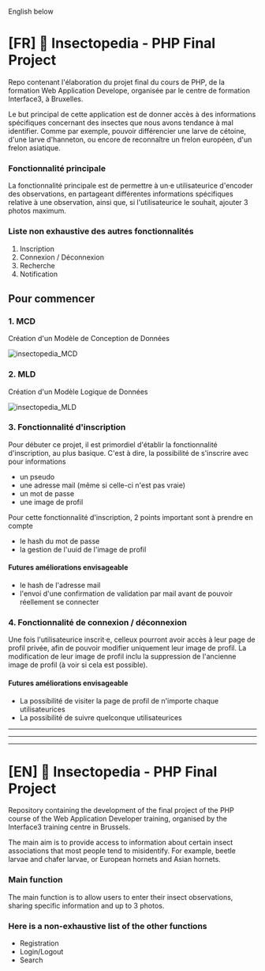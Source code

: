 English below
# [FR] 🐛 Insectopedia - PHP Final Project
Repo contenant l'élaboration du projet final du cours de PHP, de la formation Web Application Develope, organisée par le centre de formation Interface3, à Bruxelles.

Le but principal de cette application est de donner accès à des informations spécifiques concernant des insectes que nous avons tendance à mal identifier. Comme par exemple, pouvoir différencier une larve de cétoine, d'une larve d'hanneton, ou encore de reconnaître un frelon européen, d'un frelon asiatique.

### Fonctionnalité principale
La fonctionnalité principale est de permettre à un·e utilisateurice d'encoder des observations, en partageant différentes informations spécifiques relative à une observation, ainsi que, si l'utilisateurice le souhait, ajouter 3 photos maximum.

### Liste non exhaustive des autres fonctionnalités
   1. Inscription
   2. Connexion / Déconnexion
   3. Recherche
   4. Notification

## Pour commencer
### 1. MCD
Création d'un Modèle de Conception de Données

![insectopedia_MCD](https://cdn.discordapp.com/attachments/1262106517859991723/1262130138951192588/insectopedia2.png?ex=669579ca&is=6694284a&hm=c77c428bccf8183a71bc80cad0727f51e600663d573b20813cd7e1dbb70049ee&)

### 2. MLD
Création d'un Modèle Logique de Données

![insectopedia_MLD](https://cdn.discordapp.com/attachments/1262106517859991723/1262148032078676199/insectopedia_MLD.png?ex=66958a74&is=669438f4&hm=3b7c6602330a0b12cc31ab752a5166004f26126e5019823c2776ad15e7ba671d&)

### 3. Fonctionnalité d'inscription
Pour débuter ce projet, il est primordiel d'établir la fonctionnalité d'inscription, au plus basique. C'est à dire, la possibilité de s'inscrire avec pour informations
   * un pseudo
   * une adresse mail (même si celle-ci n'est pas vraie)
   * un mot de passe
   * une image de profil
   
Pour cette fonctionnalité d'inscription, 2 points important sont à prendre en compte
   * le hash du mot de passe
   * la gestion de l'uuid de l'image de profil

#### Futures améliorations envisageable 
* le hash de l'adresse mail
* l'envoi d'une confirmation de validation par mail avant de pouvoir réellement se connecter

### 4. Fonctionnalité de connexion / déconnexion
Une fois l'utilisateurice inscrit·e, celleux pourront avoir accès à leur page de profil privée, afin de pouvoir modifier uniquement leur image de profil. La modification de leur image de profil inclu la suppression de l'ancienne image de profil (à voir si cela est possible).

#### Futures améliorations envisageable 
* La possibilité de visiter la page de profil de n'importe chaque utilisateurices
* La possibilité de suivre quelconque utilisateurices
___
___
___
# [EN] 🐛 Insectopedia - PHP Final Project
Repository containing the development of the final project of the PHP course of the Web Application Developer training, organised by the Interface3 training centre in Brussels.

The main aim is to provide access to information about certain insect associations that most people tend to misidentify. For example, beetle larvae and chafer larvae, or European hornets and Asian hornets.

### Main function
The main function is to allow users to enter their insect observations, sharing specific information and up to 3 photos.

### Here is a non-exhaustive list of the other functions
  * Registration
  * Login/Logout
  * Search
